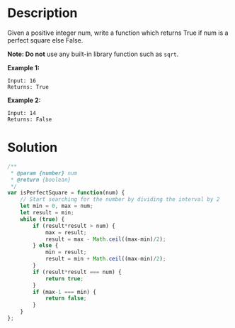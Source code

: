 # Description

Given a positive integer num, write a function which returns True if num is a perfect square else False.

**Note: Do not** use any built-in library function such as `sqrt`.

**Example 1:**
```
Input: 16
Returns: True
```

**Example 2:**
```
Input: 14
Returns: False
```

# Solution
```javascript
/**
 * @param {number} num
 * @return {boolean}
 */
var isPerfectSquare = function(num) {
    // Start searching for the number by dividing the interval by 2
    let min = 0, max = num;
    let result = min;
    while (true) {
        if (result*result > num) {
            max = result;
            result = max - Math.ceil((max-min)/2);
        } else {
            min = result;
            result = min + Math.ceil((max-min)/2);
        }
        if (result*result === num) {
            return true;
        }
        if (max-1 === min) {
            return false;
        }
    }
};
```